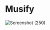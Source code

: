 # Musify

![Screenshot (250)](https://user-images.githubusercontent.com/75210337/156018560-cf5cdade-358a-4fc3-95cc-f4d1a9d04b81.png)
